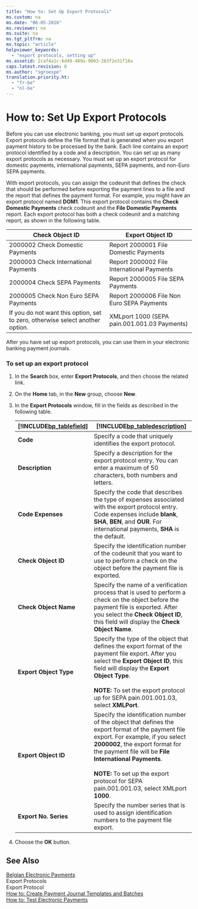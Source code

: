 ```yaml
---
title: "How to: Set Up Export Protocols"
ms.custom: na
ms.date: "06-05-2016"
ms.reviewer: na
ms.suite: na
ms.tgt_pltfrm: na
ms.topic: "article"
helpviewer_keywords: 
  - "export protocols, setting up"
ms.assetid: 2caf4a1c-6d49-489a-9003-263f2e31f18a
caps.latest.revision: 6
ms.author: "sgroespe"
translation.priority.ht: 
  - "fr-be"
  - "nl-be"
---
```

# How to: Set Up Export Protocols
Before you can use electronic banking, you must set up export protocols. Export protocols define the file format that is generated when you export payment history to be processed by the bank. Each line contains an export protocol identified by a code and a description. You can set up as many export protocols as necessary. You must set up an export protocol for domestic payments, international payments, SEPA payments, and non\-Euro SEPA payments.  
  
 With export protocols, you can assign the codeunit that defines the check that should be performed before exporting the payment lines to a file and the report that defines the payment format. For example, you might have an export protocol named **DOM1**. This export protocol contains the **Check Domestic Payments** check codeunit and the **File Domestic Payments** report. Each export protocol has both a check codeunit and a matching report, as shown in the following table.  
  
|**Check Object ID**|**Export Object ID**|  
|-------------------------|--------------------------|  
|2000002 Check Domestic Payments|Report 2000001 File Domestic Payments|  
|2000003 Check International Payments|Report 2000002 File International Payments|  
|2000004 Check SEPA Payments|Report 2000005 File SEPA Payments|  
|2000005 Check Non Euro SEPA Payments|Report 2000006 File Non Euro SEPA Payments|  
|If you do not want this option, set to zero, otherwise select another option.|XMLport 1000 \(SEPA pain.001.001.03 Payments\)|  
  
 After you have set up export protocols, you can use them in your electronic banking payment journals.  
  
### To set up an export protocol  
  
1.  In the **Search** box, enter **Export Protocols**, and then choose the related link.  
  
2.  On the **Home** tab, in the **New** group, choose **New**.  
  
3.  In the **Export Protocols**  window, fill in the fields as described in the following table.  
  
    |[!INCLUDE[bp_tablefield](../../ApplicationDesign/includes/bp_tablefield_md.md)]|[!INCLUDE[bp_tabledescription](../../ApplicationDesign/includes/bp_tabledescription_md.md)]|  
    |---------------------------------|---------------------------------------|  
    |**Code**|Specify a code that uniquely identifies the export protocol.|  
    |**Description**|Specify a description for the export protocol entry. You can enter a maximum of 50 characters, both numbers and letters.|  
    |**Code Expenses**|Specify the code that describes the type of expenses associated with the export protocol entry. Code expenses include **blank**, **SHA**, **BEN**, and **OUR**. For international payments, **SHA** is the default.|  
    |**Check Object ID**|Specify the identification number of the codeunit that you want to use to perform a check on the object before the payment file is exported.|  
    |**Check Object Name**|Specify the name of a verification process that is used to perform a check on the object before the payment file is exported. After you select the **Check Object ID**, this field will display the **Check Object Name**.|  
    |**Export Object Type**|Specify the type of the object that defines the export format of the payment file export. After you select the **Export Object ID**, this field will display the **Export Object Type**.<br /><br /> **NOTE:** To set the export protocol up for SEPA pain.001.001.03, select **XMLPort**.|  
    |**Export Object ID**|Specify the identification number of the object that defines the export format of the payment file export. For example, if you select **2000002**, the export format for the payment file will be **File International Payments**.<br /><br /> **NOTE:** To set up the export protocol for SEPA pain.001.001.03, select XMLport **1000**.|  
    |**Export No. Series**|Specify the number series that is used to assign identification numbers to the payment file export.|  
  
4.  Choose the **OK** button.  
  
## See Also  
 [Belgian Electronic Payments](../../LocalFunctionalityForMicrosoftDynamicsNav2016/Belgium/belgian-electronic-payments.md)   
 Export Protocols   
 Export Protocol   
 [How to: Create Payment Journal Templates and Batches](../../LocalFunctionalityForMicrosoftDynamicsNav2016/Belgium/how-to-create-payment-journal-templates-and-batches.md)   
 [How to: Test Electronic Payments](../../LocalFunctionalityForMicrosoftDynamicsNav2016/Belgium/how-to-test-electronic-payments.md)